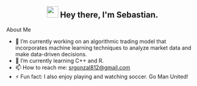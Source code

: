

<h2 align="center"> <img src="https://emojis.slackmojis.com/emojis/images/1531849430/4246/blob-sunglasses.gif?1531849430" width="30px"/> Hey there, I'm Sebastian.</h2>

<p1>About Me</p1>
  - 🔭 I’m currently working on an algorithmic trading model that incorporates machine learning techniques to analyze market data and make data-driven decisions.
  - 🌱 I’m currently learning C++ and R.
  - 📫 How to reach me: srgonzal812@gmail.com
  - ⚡ Fun fact: I also enjoy playing and watching soccer. Go Man United!



<!--

<div align="center">
  <img src="https://media.giphy.com/media/dWesBcTLavkZuG35MI/giphy.gif" width="600" height="300"/>
</div>
**Seb-G0/Seb-G0** is a ✨ _special_ ✨ repository because its `README.md` (this file) appears on your GitHub profile.

Here are some ideas to get you started:

- 🔭 I’m currently working on ...
- 🌱 I’m currently learning ...
- 👯 I’m looking to collaborate on ...
- 🤔 I’m looking for help with ...
- 💬 Ask me about ...
- 📫 How to reach me: ...
- 😄 Pronouns: ...
- ⚡ Fun fact: ...
-->
